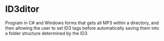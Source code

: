 # ID3ditor
Program in C# and Windows forms that gets all MP3 within a directory, and then allowing the user to set ID3 tags before automatically saving them into a folder structure determined by the ID3
